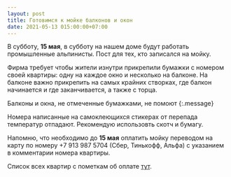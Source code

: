 ```yaml
---
layout: post
title: Готовимся к мойке балконов и окон
date: 2021-05-13 015:00:00+07:00
---
```

В субботу, **15 мая**,  в субботу на нашем доме будут работать промышленные альпинисты. Пост для тех, кто записался на мойку.

Фирма требует чтобы жители изнутри прикрепили бумажки с номером своей квартиры: одну  на каждое окно и несколько на балконе.
На балконе важно прикрепить на самых крайних створках, где балкон начинается и где заканчивается, а также с торца.

Балконы и окна, не отмеченные бумажками, не помоют
{:.message}

Номера написанные на самоклеющихся стикерах от перепада температур отпадают. Рекомендую использовть скотч и бумагу.

Напомню, что необходимо до **15 мая** оплатить мойку переводом на карту по номеру +7 913 987 5704  (Сбер, Тинькофф, Альфа) с указанием в комментарии номера квартиры.

Список всех квартир с пометкам об оплате [тут](https://t.me/leskova29/44?comment=58).
